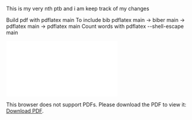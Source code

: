 This is my very nth ptb and i am keep track of my changes

Build pdf with pdflatex main
To include bib pdflatex main -> biber main -> pdflatex main -> pdflatex main
Count words with pdflatex --shell-escape main

<embed src="/main.pdf"  type="application/pdf">
    <p>This browser does not support PDFs. Please download the PDF to view it: <a href="main.pdf">Download PDF</a>.</p>
</embed>
